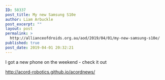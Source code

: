 ```yaml
---
ID: 58337
post_title: My new Samsung S10e
author: Liam Arbuckle
post_excerpt: ""
layout: post
permalink: >
  http://allianceofdroids.org.au/aod/2019/04/01/my-new-samsung-s10e/
published: true
post_date: 2019-04-01 20:32:21
---
```

I got a new phone on the weekend - check it out

http://acord-robotics.github.io/acordnews/